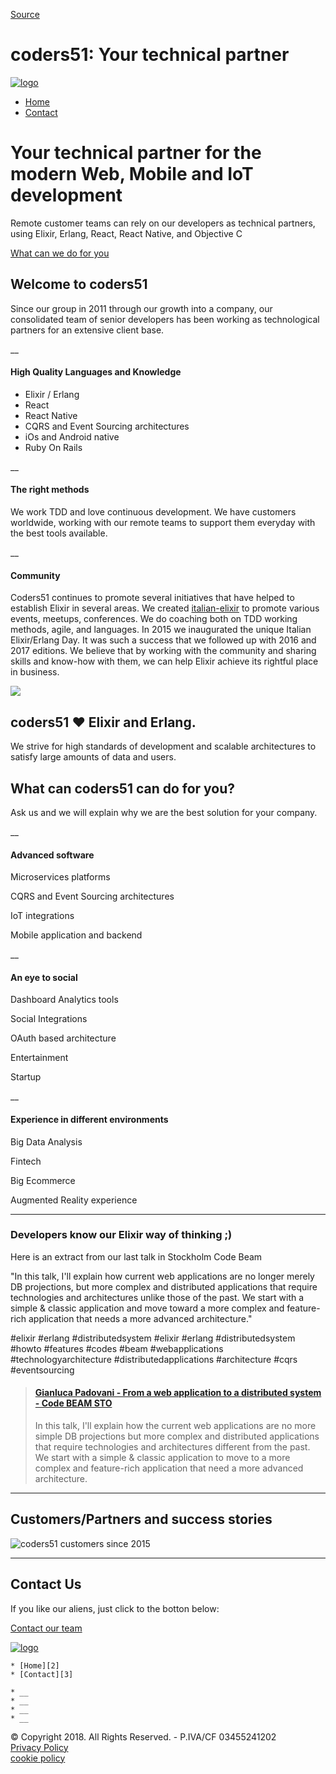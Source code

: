 
[Source](http://www.coders51.com/ "Permalink to coders51: Your technical partner ")

# coders51: Your technical partner

[ ![logo][1] ][2]

* [Home][2]
* [Contact][3]

# Your technical partner for the modern Web, Mobile and IoT development

Remote customer teams can rely on our developers as technical partners, using Elixir, Erlang, React, React Native, and Objective C

[What can we do for you][4]

## Welcome to coders51

Since our group in 2011 through our growth into a company, our consolidated team of senior developers has been working as technological partners for an extensive client base.

__

#### High Quality Languages and Knowledge

* Elixir / Erlang
* React
* React Native
* CQRS and Event Sourcing architectures
* iOs and Android native
* Ruby On Rails

__

#### The right methods

We work TDD and love continuous development. We have customers worldwide, working with our remote teams to support them everyday with the best tools available.

__

#### Community

Coders51 continues to promote several initiatives that have helped to establish Elixir in several areas. We created [italian-elixir][5] to promote various events, meetups, conferences. We do coaching both on TDD working methods, agile, and languages. In 2015 we inaugurated the unique Italian Elixir/Erlang Day. It was such a success that we followed up with 2016 and 2017 editions. We believe that by working with the community and sharing skills and know-how with them, we can help Elixir achieve its rightful place in business.

![][6]

## coders51 ❤️ Elixir and Erlang.

We strive for high standards of development and scalable architectures to satisfy large amounts of data and users.

## What can coders51 can do for you?

Ask us and we will explain why we are the best solution for your company.

__

#### Advanced software

Microservices platforms

CQRS and Event Sourcing architectures

IoT integrations

Mobile application and backend

__

#### An eye to social

Dashboard Analytics tools

Social Integrations

OAuth based architecture

Entertainment

Startup

__

#### Experience in different environments

Big Data Analysis

Fintech

Big Ecommerce

Augmented Reality experience

* * *

### Developers know our Elixir way of thinking ;)

Here is an extract from our last talk in Stockholm Code Beam

"In this talk, I'll explain how current web applications are no longer merely DB projections, but more complex and distributed applications that require technologies and architectures unlike those of the past. We start with a simple & classic application and move toward a more complex and feature-rich application that needs a more advanced architecture."   

#elixir #erlang #distributedsystem #elixir #erlang #distributedsystem #howto #features #codes #beam #webapplications #technologyarchitecture #distributedapplications #architecture #cqrs #eventsourcing

> #### [Gianluca Padovani - From a web application to a distributed system - Code BEAM STO][7]
>
> In this talk, I'll explain how the current web applications are no more simple DB projections but more complex and distributed applications that require technologies and architectures different from the past. We start with a simple & classic application to move to a more complex and feature-rich application that need a more advanced architecture.

* * *

## Customers/Partners and success stories





![coders51 customers since 2015][8]

* * *

## Contact Us

If you like our aliens, just click to the botton below:

[Contact our team ][9]

[ ![logo][10] ][2]

    * [Home][2]
    * [Contact][3]

    * __
    * __
    * __
    * __

© Copyright 2018. All Rights Reserved. - P.IVA/CF 03455241202   
[Privacy Policy][11]   
[cookie policy][12]

[1]: http://www.coders51.com/img/logo-alt.png
[2]: http://www.coders51.com/index.html
[3]: http://www.coders51.com/contact.html
[4]: http://www.coders51.com#whatcanwedo
[5]: http://italian-elixir.org
[6]: http://www.coders51.com/img/about.png
[7]: https://www.youtube.com/watch?v=3FNnXMrWCSY&t=1s
[8]: http://www.coders51.com/img/customers2015_2018.png "some of our loved customers"
[9]: https://coders51.typeform.com/to/BpB9pe
[10]: http://www.coders51.com/img/logo.png
[11]: https://www.iubenda.com/privacy-policy/92327660 "Privacy Policy"
[12]: http://www.coders51.com/cookie.html

  

